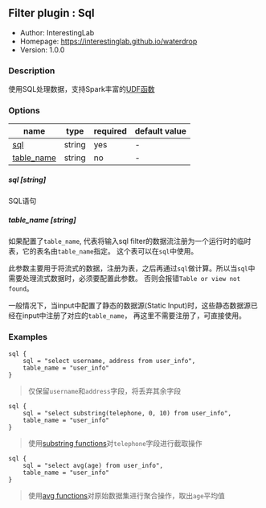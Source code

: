 ## Filter plugin : Sql

* Author: InterestingLab
* Homepage: https://interestinglab.github.io/waterdrop
* Version: 1.0.0

### Description

使用SQL处理数据，支持Spark丰富的[UDF函数](http://spark.apache.org/docs/latest/api/sql/)

### Options

| name | type | required | default value |
| --- | --- | --- | --- |
| [sql](#sql-string) | string | yes | - |
| [table_name](#table_name-string) | string | no | - |

##### sql [string]

SQL语句

##### table_name [string]

如果配置了`table_name`, 代表将输入sql filter的数据流注册为一个运行时的临时表，它的表名由`table_name`指定。
这个表可以在`sql`中使用。

此参数主要用于将流式的数据，注册为表，之后再通过`sql`做计算。所以当`sql`中需要处理流式数据时，必须要配置此参数。
否则会报错`Table or view not found`。

一般情况下，当input中配置了静态的数据源(Static Input)时，这些静态数据源已经在input中注册了对应的`table_name`，
再这里不需要注册了，可直接使用。

### Examples

```
sql {
    sql = "select username, address from user_info",
    table_name = "user_info"
}
```

> 仅保留`username`和`address`字段，将丢弃其余字段

```
sql {
    sql = "select substring(telephone, 0, 10) from user_info",
    table_name = "user_info"
}
```

> 使用[substring functions](http://spark.apache.org/docs/latest/api/sql/#substring)对`telephone`字段进行截取操作

```
sql {
    sql = "select avg(age) from user_info",
    table_name = "user_info"
}
```

>  使用[avg functions](http://spark.apache.org/docs/latest/api/sql/#avg)对原始数据集进行聚合操作，取出`age`平均值
